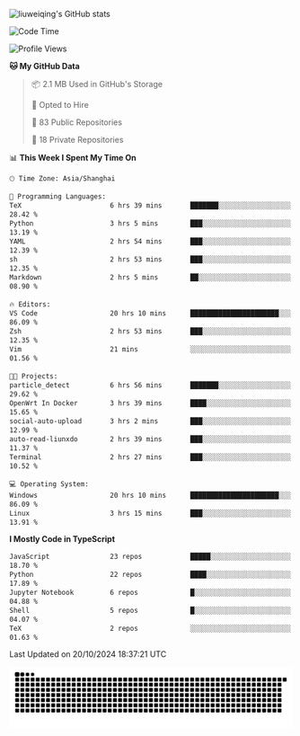 ![liuweiqing's GitHub stats](https://github-readme-stats.vercel.app/api?username=14790897&show_icons=true&locale=cn&include_all_commits=true&count_private=true)

<!--START_SECTION:waka-->
![Code Time](http://img.shields.io/badge/Code%20Time-1%2C489%20hrs%2056%20mins-blue)

![Profile Views](http://img.shields.io/badge/Profile%20Views-3-blue)

**🐱 My GitHub Data** 

> 📦 2.1 MB Used in GitHub's Storage 
 > 
> 💼 Opted to Hire
 > 
> 📜 83 Public Repositories 
 > 
> 🔑 18 Private Repositories 
 > 
📊 **This Week I Spent My Time On** 

```text
🕑︎ Time Zone: Asia/Shanghai

💬 Programming Languages: 
TeX                      6 hrs 39 mins       ███████░░░░░░░░░░░░░░░░░░   28.42 % 
Python                   3 hrs 5 mins        ███░░░░░░░░░░░░░░░░░░░░░░   13.19 % 
YAML                     2 hrs 54 mins       ███░░░░░░░░░░░░░░░░░░░░░░   12.39 % 
sh                       2 hrs 53 mins       ███░░░░░░░░░░░░░░░░░░░░░░   12.35 % 
Markdown                 2 hrs 5 mins        ██░░░░░░░░░░░░░░░░░░░░░░░   08.90 % 

🔥 Editors: 
VS Code                  20 hrs 10 mins      ██████████████████████░░░   86.09 % 
Zsh                      2 hrs 53 mins       ███░░░░░░░░░░░░░░░░░░░░░░   12.35 % 
Vim                      21 mins             ░░░░░░░░░░░░░░░░░░░░░░░░░   01.56 % 

🐱‍💻 Projects: 
particle_detect          6 hrs 56 mins       ███████░░░░░░░░░░░░░░░░░░   29.62 % 
OpenWrt In Docker        3 hrs 39 mins       ████░░░░░░░░░░░░░░░░░░░░░   15.65 % 
social-auto-upload       3 hrs 2 mins        ███░░░░░░░░░░░░░░░░░░░░░░   12.99 % 
auto-read-liunxdo        2 hrs 39 mins       ███░░░░░░░░░░░░░░░░░░░░░░   11.37 % 
Terminal                 2 hrs 27 mins       ███░░░░░░░░░░░░░░░░░░░░░░   10.52 % 

💻 Operating System: 
Windows                  20 hrs 10 mins      ██████████████████████░░░   86.09 % 
Linux                    3 hrs 15 mins       ███░░░░░░░░░░░░░░░░░░░░░░   13.91 % 
```

**I Mostly Code in TypeScript** 

```text
JavaScript               23 repos            █████░░░░░░░░░░░░░░░░░░░░   18.70 % 
Python                   22 repos            ████░░░░░░░░░░░░░░░░░░░░░   17.89 % 
Jupyter Notebook         6 repos             █░░░░░░░░░░░░░░░░░░░░░░░░   04.88 % 
Shell                    5 repos             █░░░░░░░░░░░░░░░░░░░░░░░░   04.07 % 
TeX                      2 repos             ░░░░░░░░░░░░░░░░░░░░░░░░░   01.63 % 
```




 Last Updated on 20/10/2024 18:37:21 UTC
<!--END_SECTION:waka-->

<picture>
  <source media="(prefers-color-scheme: dark)" srcset="https://raw.githubusercontent.com/14790897/14790897/output/github-contribution-grid-snake-dark.svg" />
  <source media="(prefers-color-scheme: light)" srcset="https://raw.githubusercontent.com/14790897/14790897/output/github-contribution-grid-snake.svg" />
  <img alt="github-snake" src="https://raw.githubusercontent.com/14790897/14790897/output/github-contribution-grid-snake.svg" />
</picture>

